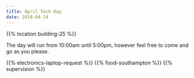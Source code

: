```yaml
---
title: April Tech Day
date: 2018-04-14
---
```


{{% location building-25 %}}

The day will run from 10:00am until 5:00pm, however feel free to come and go as you please.

{{% electronics-laptop-request %}}
{{% food-southampton %}}
{{% supervision %}}
